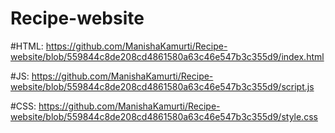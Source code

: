 # Recipe-website

#HTML: https://github.com/ManishaKamurti/Recipe-website/blob/559844c8de208cd4861580a63c46e547b3c355d9/index.html

#JS: https://github.com/ManishaKamurti/Recipe-website/blob/559844c8de208cd4861580a63c46e547b3c355d9/script.js

#CSS: https://github.com/ManishaKamurti/Recipe-website/blob/559844c8de208cd4861580a63c46e547b3c355d9/style.css
